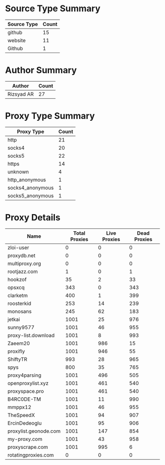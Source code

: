 # Source Type Summary

| Source Type | Count |
|-------------|-------|
| github | 15 |
| website | 11 |
| Github | 1 |


# Author Summary

| Author | Count |
|--------|-------|
| Rizsyad AR | 27 |


# Proxy Type Summary

| Proxy Type | Count |
|------------|-------|
| http | 21 |
| socks4 | 20 |
| socks5 | 22 |
| https | 14 |
| unknown | 4 |
| http_anonymous | 1 |
| socks4_anonymous | 1 |
| socks5_anonymous | 1 |


# Proxy Details

| Name | Total Proxies | Live Proxies | Dead Proxies |
|------|---------------|--------------|---------------|
| zloi-user | 0 | 0 | 0 |
| proxydb.net | 0 | 0 | 0 |
| multiproxy.org | 0 | 0 | 0 |
| rootjazz.com | 1 | 0 | 1 |
| hookzof | 35 | 2 | 33 |
| opsxcq | 343 | 0 | 343 |
| clarketm | 400 | 1 | 399 |
| roosterkid | 253 | 14 | 239 |
| monosans | 245 | 62 | 183 |
| jetkai | 1001 | 25 | 976 |
| sunny9577 | 1001 | 46 | 955 |
| proxy-list.download | 1001 | 8 | 993 |
| Zaeem20 | 1001 | 986 | 15 |
| proxifly | 1001 | 946 | 55 |
| ShiftyTR | 993 | 28 | 965 |
| spys | 800 | 35 | 765 |
| proxy4parsing | 1001 | 496 | 505 |
| openproxylist.xyz | 1001 | 461 | 540 |
| proxyspace.pro | 1001 | 461 | 540 |
| B4RC0DE-TM | 1001 | 11 | 990 |
| mmppx12 | 1001 | 46 | 955 |
| TheSpeedX | 1001 | 94 | 907 |
| ErcinDedeoglu | 1001 | 95 | 906 |
| proxylist.geonode.com | 1001 | 147 | 854 |
| my-proxy.com | 1001 | 43 | 958 |
| proxyscrape.com | 1001 | 995 | 6 |
| rotatingproxies.com | 0 | 0 | 0 |
